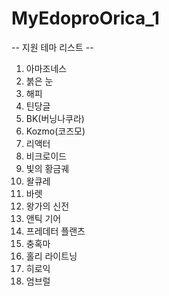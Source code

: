 # MyEdoproOrica_1

 -- 지원 테마 리스트 --
 
1. 아마조네스
2. 붉은 눈
3. 해피
4. 틴당글
5. BK(버닝나쿠라)
6. Kozmo(코즈모)
7. 리액터
8. 비크로이드
9. 빛의 황금궤
10. 왈큐레
11. 바렛
12. 왕가의 신전
13. 앤틱 기어
14. 프레데터 플랜츠
15. 충혹마
16. 홀리 라이트닝
17. 히로익
18. 엄브럴
